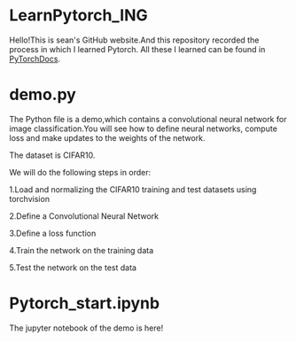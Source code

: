 # LearnPytorch_ING
Hello!This is sean's GitHub website.And this repository recorded the process in which I learned Pytorch.
All these I learned can be found in <a href="https://github.com/fendouai/PyTorchDocs">PyTorchDocs</a>.

<h1 herf="https://github.com/missrain777/LearnPytorch_ING/blob/master/demo.py">demo.py</h1>

The Python file is a demo,which contains a convolutional neural network for image classification.You will see how to define neural networks, compute loss and make updates to the weights of the network.

The dataset is CIFAR10.

We will do the following steps in order:

1.Load and normalizing the CIFAR10 training and test datasets using torchvision

2.Define a Convolutional Neural Network

3.Define a loss function

4.Train the network on the training data

5.Test the network on the test data

<h1>Pytorch_start.ipynb</h1>

The jupyter notebook of the demo is here!
